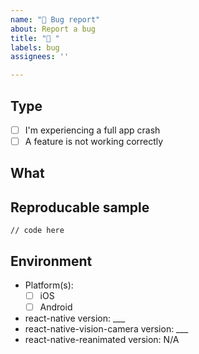 ```yaml
---
name: "🐛 Bug report"
about: Report a bug
title: "🐛 "
labels: bug
assignees: ''

---
```


<!--
                      ❤️ Thank you for your contribution! ❤️
                  Remember that you can use this project FOR FREE.
      Badly written issues are less likely to be picked up than well written ones.
  BEFORE creating an issue, make sure you tried everything in the TROUBLESHOOTING.md doc:
  https://github.com/mrousavy/react-native-vision-camera/blob/main/docs/TROUBLESHOOTING.md
-->


## Type

<!--
    Replace the `[ ]` with a `[x]` where it fits:
-->

* [ ] I'm experiencing a full app crash
* [ ] A feature is not working correctly

## What

<!--
  Enter a short description for the issue you're experiencing.
        You can also attach screenshots, GIFs or videos.
-->

<!--
  If you are experiencing an Error, uncomment the following lines and add
        the full error object (with `JSON.stringify(error)`) here:
-->

<!--
### Error

```json

```
-->


## Reproducable sample

<!--
    Paste a minimal code snippet so that I can use to reproduce the problem you're experiencing.
                                You can also link a GitHub repository.
    ⚠️ if you don't provide a reproducable sample, your issue will most likely not be picked up. ⚠️
-->

```tsx
// code here
```

## Environment

<!--
    Replace the `[ ]` with a `[x]` where it fits, and fill in the versions from `package.json`
-->

* Platform(s):
  * [ ] iOS
  * [ ] Android
* react-native version: ___
* react-native-vision-camera version: ___
* react-native-reanimated version: N/A
